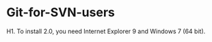 Git-for-SVN-users
=================

H1. To install 2.0, you need Internet Explorer 9 and Windows 7 (64 bit).
